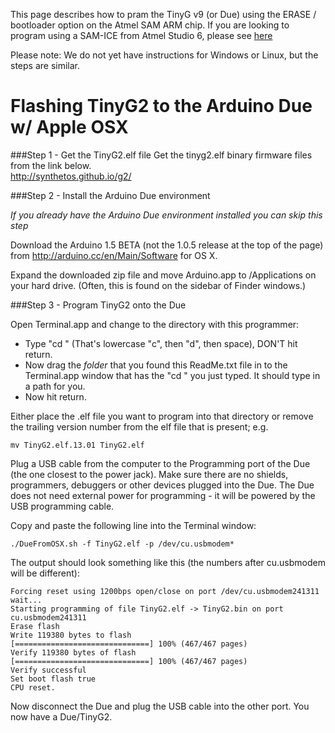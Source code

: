 This page describes how to pram the TinyG v9 (or Due) using the ERASE / bootloader option on the Atmel SAM ARM chip. If you are looking to program using a SAM-ICE from Atmel Studio 6, please see [here](https://github.com/synthetos/g2/wiki/Programming-v9-with-Studio6-and-the-SAM-ICE)
   
Please note: We do not yet have instructions for Windows or Linux, but the steps are similar.

Flashing TinyG2 to the Arduino Due w/ Apple OSX
=============================

###Step 1 - Get the TinyG2.elf file
Get the tinyg2.elf binary firmware files from the link below.
<br>
http://synthetos.github.io/g2/

###Step 2 - Install the Arduino Due environment

_If you already have the Arduino Due environment installed you can skip this step_

Download the Arduino 1.5 BETA (not the 1.0.5 release at the top of the page) from http://arduino.cc/en/Main/Software for OS X.

Expand the downloaded zip file and move Arduino.app to /Applications on your hard drive. (Often, this is found on the sidebar of Finder windows.)

###Step 3 - Program TinyG2 onto the Due

Open Terminal.app and change to the directory with this programmer:

* Type "cd " (That's lowercase "c", then "d", then space), DON'T hit return.
* Now drag the *folder* that you found this ReadMe.txt file in to the Terminal.app window that has the "cd " you just typed. It should type in a path for you.
* Now hit return.

Either place the .elf file you want to program into that directory or remove the trailing version number from the elf file that is present; e.g. 

	mv TinyG2.elf.13.01 TinyG2.elf

Plug a USB cable from the computer to the Programming port of the Due (the one closest to the power jack). Make sure there are no shields, programmers, debuggers or other devices plugged into the Due. The Due does not need external power for programming - it will be powered by the USB programming cable.

Copy and paste the following line into the Terminal window:

	./DueFromOSX.sh -f TinyG2.elf -p /dev/cu.usbmodem*

The output should look something like this (the numbers after cu.usbmodem will be different):

	Forcing reset using 1200bps open/close on port /dev/cu.usbmodem241311
	wait...
	Starting programming of file TinyG2.elf -> TinyG2.bin on port cu.usbmodem241311
	Erase flash
	Write 119380 bytes to flash
	[==============================] 100% (467/467 pages)
	Verify 119380 bytes of flash
	[==============================] 100% (467/467 pages)
	Verify successful
	Set boot flash true
	CPU reset.

Now disconnect the Due and plug the USB cable into the other port. You now have a Due/TinyG2.